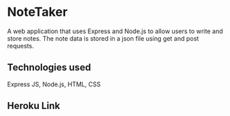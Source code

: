 # NoteTaker
A web application that uses Express and Node.js to allow users to write and store notes. The note data is stored in a json file using get and post requests.

## Technologies used
Express JS, Node.js, HTML, CSS


## Heroku Link

